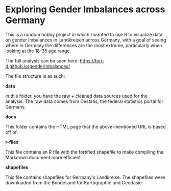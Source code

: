 # Exploring Gender Imbalances across Germany

This is a random hobby project in which I wanted to use R to visualize data on gender imbalances in Landkreisen across Germany, with a goal of seeing where in Germany the differences are the most extreme, particularly when looking at the 18-35 age range. 

The full analysis can be seen here: https://tori-d.github.io/genderimbalances/

The file structure is as such: 

**data**

In this folder, you have the raw + cleaned data sources used for the analysis. The raw data comes from Destatis, the federal statistics portal for Germany. 

**docs**

This folder contains the HTML page that the above-mentioned URL is based off of.

**r-files**

This file contains an R file with the fortified shapefile to make compiling the Markdown document more efficient

**shapefiles**

This file contains shapefiles for Germany's Landkreise. The shapefiles were downloaded from the Bundesamt für Kartographie und Geodäsie.

